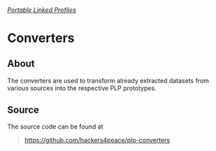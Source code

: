 ###### [Portable Linked Profiles](http://hackers4peace.net/plp)

# Converters

## About

The converters are used to transform already extracted datasets from various sources into the respective PLP prototypes.

## Source

The source code can be found at

> https://github.com/hackers4peace/plp-converters

